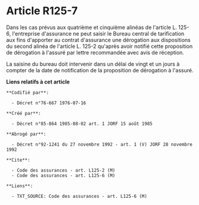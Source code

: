 # Article R125-7

Dans les cas prévus aux quatrième et cinquième alinéas de l'article L. 125-6, l'entreprise d'assurance ne peut saisir le
Bureau central de tarification aux fins d'apporter au contrat d'assurance une dérogation aux dispositions du second alinéa de
l'article L. 125-2 qu'après avoir notifié cette proposition de dérogation à l'assuré par lettre recommandée avec avis de
réception.

La saisine du bureau doit intervenir dans un délai de vingt et un jours à compter de la date de notification de la
proposition de dérogation à l'assuré.

**Liens relatifs à cet article**

	**Codifié par**:

	  - Décret n°76-667 1976-07-16

	**Créé par**:

	  - Décret n°85-864 1985-08-02 art. 1 JORF 15 août 1985

	**Abrogé par**:

	  - Décret n°92-1241 du 27 novembre 1992 - art. 1 (V) JORF 28 novembre 1992

	**Cite**:

	  - Code des assurances - art. L125-2 (M)
	  - Code des assurances - art. L125-6 (M)

	**Liens**:

	  - TXT_SOURCE: Code des assurances - art. L125-6 (M)

